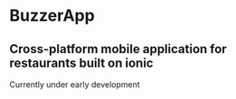 # BuzzerApp
## Cross-platform mobile application for restaurants built on ionic

Currently under early development


